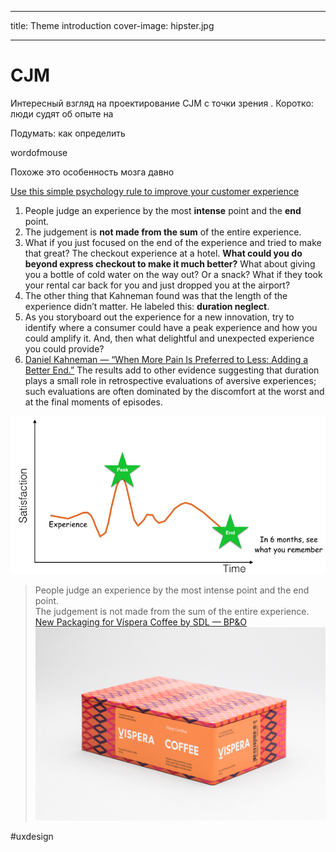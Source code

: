 - - - -
title: Theme introduction
cover-image: hipster.jpg
- - - -


# CJM
Интересный взгляд на проектирование CJM с точки зрения . Коротко: люди судят об опыте на

Подумать: как определить

wordofmouse

Похоже это особенность мозга давно

[Use this simple psychology rule to improve your customer experience](https://medium.com/@daverothschild/use-this-simple-psychology-rule-to-improve-your-customer-experience-41aa4f3f2124#.bxi0lxfob)

1. People judge an experience by the most **intense** point and the **end** point.
2. The judgement is **not made from the sum** of the entire experience.
3. What if you just focused on the end of the experience and tried to make that great? The checkout experience at a hotel. **What could you do beyond express checkout to make it much better?** What about giving you a bottle of cold water on the way out? Or a snack? What if they took your rental car back for you and just dropped you at the airport?
4. The other thing that Kahneman found was that the length of the experience didn’t matter. He labeled this: **duration neglect**.
5. As you storyboard out the experience for a new innovation, try to identify where a consumer could have a peak experience and how you could amplify it. And, then what delightful and unexpected experience you could provide?
6. [Daniel Kahneman — “When More Pain Is Preferred to Less: Adding a Better End.”](http://brainimaging.waisman.wisc.edu/~perlman/0903-EmoPaper/KahnemanFredricksonSchreiberRedelmeier_1993_WhenMorePainIsPreferredToLess.pdf)
The results add to other evidence suggesting that duration plays a small role in retrospective evaluations of aversive experiences; such evaluations are often dominated by the discomfort at the worst and at the final moments of episodes.

![](CJM/F8721833-2712-4460-A458-C8CAC39899A9.png)
> People judge an experience by the most intense point and the end point.  
> The judgement is not made from the sum of the entire experience.  
[New Packaging for Víspera Coffee by SDL — BP&O](http://bpando.org/2016/12/16/packaging-vispera-coffee/)
![](CJM/D7CF3B8E-8802-4158-93C0-475256EE0966.png)

#uxdesign